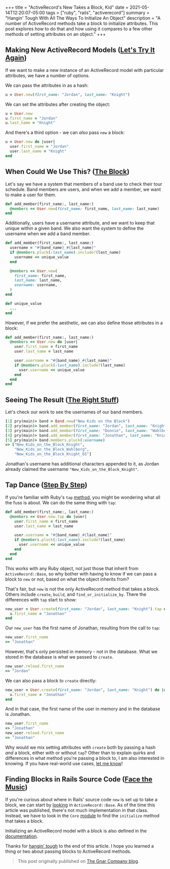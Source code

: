 +++
title = "ActiveRecord's New Takes a Block, Kid"
date = 2021-05-14T12:20:07-05:00
tags = ["ruby", "rails", "activerecord"]
summary = "Hangin' Tough With All The Ways To Initialize An Object"
description = "A number of ActiveRecord methods take a block to initialize attributes. This post explores how to do that and how using it compares to a few other methods of setting attributes on an object."
+++

## Making New ActiveRecord Models ([Let's Try It Again](https://en.wikipedia.org/wiki/Let%27s_Try_It_Again))

If we want to make a new instance of an ActiveRecord model with particular
attributes, we have a number of options.

We can pass the attributes in as a hash:

```ruby
u = User.new(first_name: "Jordan", last_name: "Knight")
```

We can set the attributes after creating the object:

```ruby
u = User.new
u.first_name = "Jordan"
u.last_name = "Knight"
```

And there's a third option - we can _also_ pass `new` a block:

```ruby
u = User.new do |user|
  user.first_name = "Jordan"
  user.last_name = "Knight"
end
```

## When Could We Use This? ([The Block](https://en.wikipedia.org/wiki/The_Block_(album)))

Let's say we have a system that members of a band use to check their tour
schedule. Band members are users, and when we add a member, we want to make a
user for them.

```ruby
def add_member(first_name:, last_name:)
  @members << User.new(first_name: first_name, last_name: last_name)
end
```

Additionally, users have a username attribute, and we want to keep that unique
within a given band. We also want the system to define the username when we add
a band member.

```ruby
def add_member(first_name:, last_name:)
  username = "#{band_name}_#{last_name}"
  if @members.pluck(:last_name).include?(last_name)
    username << unique_value
  end

  @members << User.new(
    first_name: first_name,
    last_name: last_name,
    username: username,
  )
end

def unique_value
  ...
end
```

However, if we prefer the aesthetic, we can also define those attributes in a
block:

```ruby
def add_member(first_name:, last_name:)
  @members << User.new do |user|
    user.first_name = first_name
    user.last_name = last_name

    user.username = "#{band_name}_#{last_name}"
    if @members.pluck(:last_name).include?(last_name)
      user.username << unique_value
    end
  end
end
```

## Seeing The Result ([The Right Stuff](https://en.wikipedia.org/wiki/You_Got_It_(The_Right_Stuff)))

Let's check our work to see the usernames of our band members.

```ruby
[1] pry(main)> band = Band.new("New Kids on the Block")
[2] pry(main)> band.add_member(first_name: "Jordan", last_name: "Knight")
[3] pry(main)> band.add_member(first_name: "Donnie", last_name: "Wahlberg")
[4] pry(main)> band.add_member(first_name: "Jonathan", last_name: "Knight")
[5] pry(main)> band.members.pluck(:username)
=> ["New_Kids_on_the_Block_Knight",
    "New_Kids_on_the_Block_Wahlberg",
    "New_Kids_on_the_Block_Knight_65"]
```

Jonathan's username has additional characters appended to it, as Jordan already
claimed the username `"New_Kids_on_the_Block_Knight"`.

## Tap Dance ([Step By Step](<https://en.wikipedia.org/wiki/Step_by_Step_(New_Kids_on_the_Block_song)>))

If you're familiar with Ruby's `tap` [method](https://docs.ruby-lang.org/en/master/Kernel.html#method-i-tap),
you might be wondering what all the fuss is about. We can do the same thing
with `tap`:

```ruby
def add_member(first_name:, last_name:)
  @members << User.new.tap do |user|
    user.first_name = first_name
    user.last_name = last_name

    user.username = "#{band_name}_#{last_name}"
    if @members.pluck(:last_name).include?(last_name)
      user.username << unique_value
    end
  end
end
```

This works with any Ruby object, not just those that inherit from
`ActiveRecord::Base`, so why bother with having to know if we can pass a block
to `new` or not, based on what the object inherits from?

That's fair, but `new` is not the only ActiveRecord method that takes a block.
Others include `create`, `build`, and `find_or_initialize_by`. There the
differences with `tap` start to show:

```ruby
new_user = User.create(first_name: "Jordan", last_name: "Knight").tap do |u|
  u.first_name = "Jonathan"
end
```

Our `new_user` has the first name of Jonathan, resulting from the call to `tap`:

```ruby
new_user.first_name
=> "Jonathan"
```

However, that's only persisted in memory - not in the database. What we stored
in the database is what we passed to `create`.

```ruby
new_user.reload.first_name
=> "Jordan"
```

We can also pass a block to `create` directly:

```ruby
new_user = User.create(first_name: "Jordan", last_name: "Knight") do |u|
  u.first_name = "Jonathan"
end
```

And in that case, the first name of the user in memory and in the database is
Jonathan.

```ruby
new_user.first_name
=> "Jonathan"
new_user.reload.first_name
=> "Jonathan"
```

Why would we mix setting attributes with `create` both by passing a hash _and_
a block, either with or without `tap`? Other than to explain quirks and
differences in what method you're passing a block to, I am also interested in
knowing. If you have real-world use cases, [let me know](https://twitter.com/kevin_j_m)!

## Finding Blocks in Rails Source Code ([Face the Music](https://en.wikipedia.org/wiki/Face_the_Music_(New_Kids_on_the_Block_album)))

If you're curious about where in Rails' source code `new` is set up to take a
block, we can start by [looking](https://github.com/rails/rails/blob/70c5496542e5dc82ca28840cb01e710200ce5d14/activerecord/lib/active_record/base.rb#L299)
in `ActiveRecord::Base`. As of the time this article was published, there's not
much implementation in that class. Instead, we have to look in the `Core` [module](https://github.com/rails/rails/blob/70c5496542e5dc82ca28840cb01e710200ce5d14/activerecord/lib/active_record/core.rb#L582)
to find the `initialize` method that takes a block.

Initializing an ActiveRecord model with a block is also defined in the
[documentation](https://github.com/rails/rails/blob/70c5496542e5dc82ca28840cb01e710200ce5d14/activerecord/lib/active_record/base.rb#L35-L40).

Thanks for [hangin' tough](https://en.wikipedia.org/wiki/Hangin%27_Tough) to
the end of this article. I hope you learned a thing or two about passing blocks
to ActiveRecord methods.

> This post originally published on [The Gnar Company blog](https://blog.thegnar.co/activerecord-new-block).
